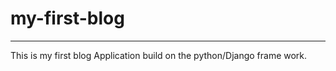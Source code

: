 # my-first-blog
---------------
This is my first blog Application build on the python/Django frame work.
